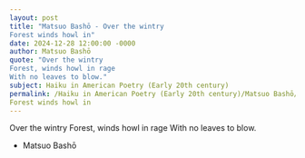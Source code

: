 ```yaml
---
layout: post
title: "Matsuo Bashō - Over the wintry 
Forest winds howl in"
date: 2024-12-28 12:00:00 -0000
author: Matsuo Bashō
quote: "Over the wintry 
Forest, winds howl in rage 
With no leaves to blow."
subject: Haiku in American Poetry (Early 20th century)
permalink: /Haiku in American Poetry (Early 20th century)/Matsuo Bashō/Matsuo Bashō - Over the wintry 
Forest winds howl in
---
```


Over the wintry 
Forest, winds howl in rage 
With no leaves to blow.

- Matsuo Bashō
